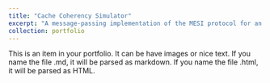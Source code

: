 ```yaml
---
title: "Cache Coherency Simulator"
excerpt: "A message-passing implementation of the MESI protocol for an arbitrary interconnect network.<br/><img src='/images/500x300.png'>"
collection: portfolio
---
```


This is an item in your portfolio. It can be have images or nice text. If you name the file .md, it will be parsed as markdown. If you name the file .html, it will be parsed as HTML. 
